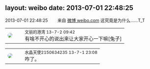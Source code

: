 layout: weibo
date: 2013-07-01 22:48:25
---
<meta name="referrer" content="no-referrer" />

2013-07-01 22:48:25  &nbsp;&nbsp;&nbsp;&nbsp;&nbsp;&nbsp; 来自 <a href="http://weibo.com/" rel="nofollow">微博 weibo.com</a>
这究竟是为什么……T_T ​​​

<table style="width: 100%;">
  <tr>
    <td style="width: 40px;"><img style="border-radius:50%" src="https://tva1.sinaimg.cn/crop.0.0.180.180.50/9dc97b7fjw1e8qgp5bmzyj2050050aa8.jpg?KID=imgbed,tva&Expires=1624466398&ssig=MD6%2BRck5So"></td>
    <td colspan="2"><small>文丽的港湾 13-7-2 09:42</small><br/>有啥不开心的说出来让大家开心一下嘛[兔子]</td>
  </tr>
</table>

<table style="width: 100%;">
  <tr>
    <td style="width: 40px;"><img style="border-radius:50%" src="https://tva1.sinaimg.cn/crop.0.0.80.80.50/803012fbjw8f6z12p78p3j2028028q2p.jpg?KID=imgbed,tva&Expires=1624466398&ssig=C6VZ5oYFjW"></td>
    <td colspan="2"><small>水晶天使2150634235 13-7-1 23:08</small><br/>咋了。</td>
  </tr>
</table>

